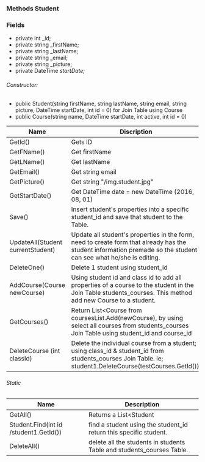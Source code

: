 ### Methods Student


### Fields
* private int _id;
* private string _firstName;
* private string _lastName;
* private string _email;
* private string _picture;
* private DateTime _startDate;_


###### Constructor:
* public Student(string firstName, string lastName, string email, string picture, DateTime startDate, int id = 0)
for Join Table using Course
* public Course(string name, DateTime startDate, int active, int id = 0)

Name|Discription
---|---
GetId() | Gets ID
GetFName() | Get firstName
GetLName() | Get lastName
GetEmail() | Get string email
GetPicture() | Get string "/img.student.jpg"
GetStartDate() | Get DateTime date = new DateTime (2016, 08, 01)
Save() | Insert student's properties into a specific student_id and save that student to the Table.
UpdateAll(Student currentStudent) | Update all student's properties in the form, need to create form that already has the student information premade so the student can see what he/she is editing.
DeleteOne() | Delete 1 student using student_id
AddCourse(Course newCourse) | Using student id and class id to add all properties of a course to the student in the Join Table students_courses. This method add new Course to a student.
GetCourses() | Return List<Course from coursesList.Add(newCourse), by using select all courses from students_courses Join Table using student_id and course_id
 DeleteCourse (int classId) | Delete the individual course from a student; using class_id & student_id from students_courses Join Table. ie; student1.DeleteCourse(testCourses.GetId());

###### Static

Name| Description
---|---
GetAll() | Returns a List<Student
Student.Find(int id /student1.GetId()) | find a student using the student_id return this specific student.
DeleteAll() | delete all the students in students Table and students_courses Table.
